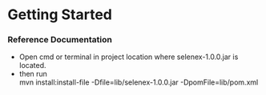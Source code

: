 # Getting Started

### Reference Documentation
* Open cmd or terminal in project location where selenex-1.0.0.jar is located.
* then run \
  mvn install:install-file -Dfile=lib/selenex-1.0.0.jar -DpomFile=lib/pom.xml
  

